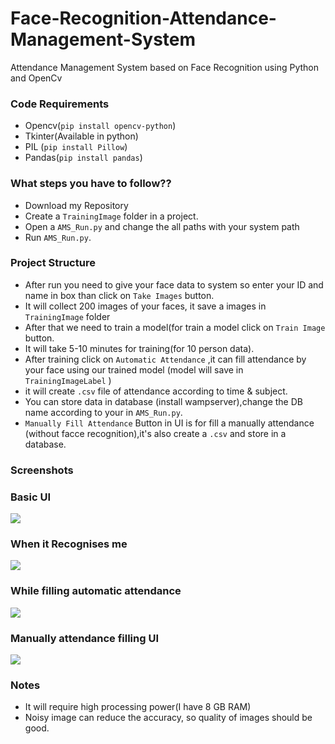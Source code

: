 # Face-Recognition-Attendance-Management-System
Attendance Management System based on Face Recognition using Python  and OpenCv  


### Code Requirements
- Opencv(`pip install opencv-python`)
- Tkinter(Available in python)
- PIL (`pip install Pillow`)
- Pandas(`pip install pandas`)

### What steps you have to follow??
- Download my Repository 
- Create a `TrainingImage` folder in a project.
- Open a `AMS_Run.py` and change the all paths with your system path
- Run `AMS_Run.py`.

### Project Structure

- After run you need to give your face data to system so enter your ID and name in box than click on `Take Images` button.
- It will collect 200 images of your faces, it save a images in `TrainingImage` folder
- After that we need to train a model(for train a model click on `Train Image` button.
- It will take 5-10 minutes for training(for 10 person data).
- After training click on `Automatic Attendance` ,it can fill attendance by your face using our trained model (model will save in `TrainingImageLabel` )
- it will create `.csv` file of attendance according to time & subject.
- You can store data in database (install wampserver),change the DB name according to your in `AMS_Run.py`.
- `Manually Fill Attendance` Button in UI is for fill a manually attendance (without facce recognition),it's also create a `.csv` and store in a database.

### Screenshots

### Basic UI
<img src="C:\Users\Poorva Singh\Downloads\Face-Recognition-Attendance-System-main\Screenshot (31).png">

### When it Recognises me
<img src="C:\Users\Poorva Singh\Downloads\Face-Recognition-Attendance-System-main\Screenshot%20(33).png">

### While filling automatic attendance
<img src="C:\Users\Poorva Singh\Downloads\Face-Recognition-Attendance-System-main\Screenshot%20(38).png">

### Manually attendance filling UI
<img src="C:\Users\Poorva Singh\Downloads\Face-Recognition-Attendance-System-main\Screenshot%20(35).png">


### Notes
- It will require high processing power(I have 8 GB RAM)
- Noisy image can reduce the accuracy, so quality of images should be good.


